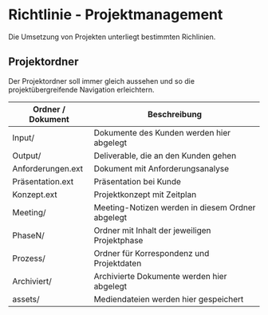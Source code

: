 # Richtlinie - Projektmanagement

Die Umsetzung von Projekten unterliegt bestimmten Richlinien.

## Projektordner

Der Projektordner soll immer gleich aussehen und so die projektübergreifende Navigation erleichtern.

Ordner / Dokument | Beschreibung
-|-
Input/ | Dokumente des Kunden werden hier abgelegt
Output/ | Deliverable, die an den Kunden gehen
Anforderungen.ext | Dokument mit Anforderungsanalyse
Präsentation.ext | Präsentation bei Kunde
Konzept.ext | Projektkonzept mit Zeitplan
Meeting/ | Meeting-Notizen werden in diesem Ordner abgelegt
PhaseN/ | Ordner mit Inhalt der jeweiligen Projektphase
Prozess/ | Ordner für Korrespondenz und Projektdaten
Archiviert/ | Archivierte Dokumente werden hier abgelegt
assets/ | Mediendateien werden hier gespeichert